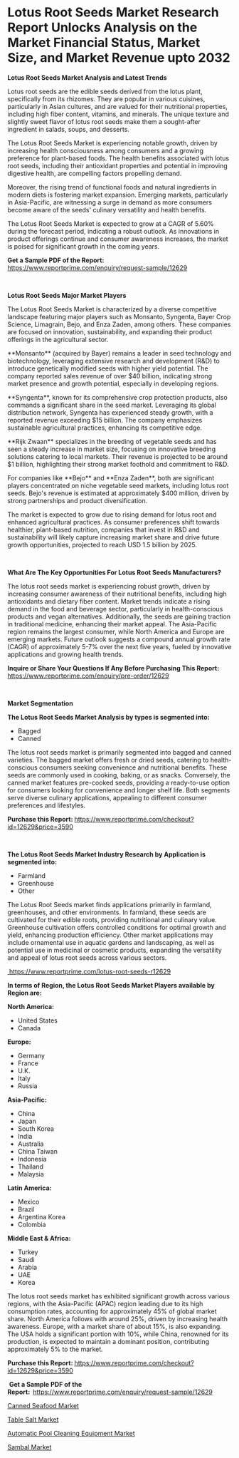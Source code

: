 <p><h1>Lotus Root Seeds Market Research Report Unlocks Analysis on the Market Financial Status, Market Size, and Market Revenue upto 2032</h1></p><p><strong>Lotus Root Seeds Market Analysis and Latest Trends</strong></p>
<p><p>Lotus root seeds are the edible seeds derived from the lotus plant, specifically from its rhizomes. They are popular in various cuisines, particularly in Asian cultures, and are valued for their nutritional properties, including high fiber content, vitamins, and minerals. The unique texture and slightly sweet flavor of lotus root seeds make them a sought-after ingredient in salads, soups, and desserts.</p><p>The Lotus Root Seeds Market is experiencing notable growth, driven by increasing health consciousness among consumers and a growing preference for plant-based foods. The health benefits associated with lotus root seeds, including their antioxidant properties and potential in improving digestive health, are compelling factors propelling demand. </p><p>Moreover, the rising trend of functional foods and natural ingredients in modern diets is fostering market expansion. Emerging markets, particularly in Asia-Pacific, are witnessing a surge in demand as more consumers become aware of the seeds' culinary versatility and health benefits. </p><p>The Lotus Root Seeds Market is expected to grow at a CAGR of 5.60% during the forecast period, indicating a robust outlook. As innovations in product offerings continue and consumer awareness increases, the market is poised for significant growth in the coming years.</p></p>
<p><strong>Get a Sample PDF of the Report:&nbsp;</strong> <a href="https://www.reportprime.com/enquiry/request-sample/12629?utm_campaign=1869&utm_medium=2&utm_source=Github&utm_content=ia&utm_term=19032025&utm_id=lotus-root-seeds">https://www.reportprime.com/enquiry/request-sample/12629</a></p>
<p>&nbsp;</p>
<p><strong>Lotus Root Seeds Major Market Players</strong></p>
<p><p>The Lotus Root Seeds Market is characterized by a diverse competitive landscape featuring major players such as Monsanto, Syngenta, Bayer Crop Science, Limagrain, Bejo, and Enza Zaden, among others. These companies are focused on innovation, sustainability, and expanding their product offerings in the agricultural sector.</p><p>**Monsanto** (acquired by Bayer) remains a leader in seed technology and biotechnology, leveraging extensive research and development (R&D) to introduce genetically modified seeds with higher yield potential. The company reported sales revenue of over $40 billion, indicating strong market presence and growth potential, especially in developing regions.</p><p>**Syngenta**, known for its comprehensive crop protection products, also commands a significant share in the seed market. Leveraging its global distribution network, Syngenta has experienced steady growth, with a reported revenue exceeding $15 billion. The company emphasizes sustainable agricultural practices, enhancing its competitive edge.</p><p>**Rijk Zwaan** specializes in the breeding of vegetable seeds and has seen a steady increase in market size, focusing on innovative breeding solutions catering to local markets. Their revenue is projected to be around $1 billion, highlighting their strong market foothold and commitment to R&D.</p><p>For companies like **Bejo** and **Enza Zaden**, both are significant players concentrated on niche vegetable seed markets, including lotus root seeds. Bejo's revenue is estimated at approximately $400 million, driven by strong partnerships and product diversification.</p><p>The market is expected to grow due to rising demand for lotus root and enhanced agricultural practices. As consumer preferences shift towards healthier, plant-based nutrition, companies that invest in R&D and sustainability will likely capture increasing market share and drive future growth opportunities, projected to reach USD 1.5 billion by 2025.</p></p>
<p>&nbsp;</p>
<p><strong>What Are The Key Opportunities For Lotus Root Seeds Manufacturers?</strong></p>
<p><p>The lotus root seeds market is experiencing robust growth, driven by increasing consumer awareness of their nutritional benefits, including high antioxidants and dietary fiber content. Market trends indicate a rising demand in the food and beverage sector, particularly in health-conscious products and vegan alternatives. Additionally, the seeds are gaining traction in traditional medicine, enhancing their market appeal. The Asia-Pacific region remains the largest consumer, while North America and Europe are emerging markets. Future outlook suggests a compound annual growth rate (CAGR) of approximately 5-7% over the next five years, fueled by innovative applications and growing health trends.</p></p>
<p><strong>Inquire or Share Your Questions If Any Before Purchasing This Report:</strong> <a href="https://www.reportprime.com/enquiry/pre-order/12629?utm_campaign=1869&utm_medium=2&utm_source=Github&utm_content=ia&utm_term=19032025&utm_id=lotus-root-seeds">https://www.reportprime.com/enquiry/pre-order/12629</a></p>
<p>&nbsp;</p>
<p><strong>Market Segmentation</strong></p>
<p><strong>The Lotus Root Seeds Market Analysis by types is segmented into:</strong></p>
<p><ul><li>Bagged</li><li>Canned</li></ul></p>
<p><p>The lotus root seeds market is primarily segmented into bagged and canned varieties. The bagged market offers fresh or dried seeds, catering to health-conscious consumers seeking convenience and nutritional benefits. These seeds are commonly used in cooking, baking, or as snacks. Conversely, the canned market features pre-cooked seeds, providing a ready-to-use option for consumers looking for convenience and longer shelf life. Both segments serve diverse culinary applications, appealing to different consumer preferences and lifestyles.</p></p>
<p><strong>Purchase this Report:&nbsp;</strong><a href="https://www.reportprime.com/checkout?id=12629&price=3590&utm_campaign=1869&utm_medium=2&utm_source=Github&utm_content=ia&utm_term=19032025&utm_id=lotus-root-seeds">https://www.reportprime.com/checkout?id=12629&price=3590</a></p>
<p>&nbsp;</p>
<p><strong>The Lotus Root Seeds Market Industry Research by Application is segmented into:</strong></p>
<p><ul><li>Farmland</li><li>Greenhouse</li><li>Other</li></ul></p>
<p><p>The Lotus Root Seeds market finds applications primarily in farmland, greenhouses, and other environments. In farmland, these seeds are cultivated for their edible roots, providing nutritional and culinary value. Greenhouse cultivation offers controlled conditions for optimal growth and yield, enhancing production efficiency. Other market applications may include ornamental use in aquatic gardens and landscaping, as well as potential use in medicinal or cosmetic products, expanding the versatility and appeal of lotus root seeds across various sectors.</p></p>
<p><a href="https://www.reportprime.com/lotus-root-seeds-r12629?utm_campaign=1869&utm_medium=2&utm_source=Github&utm_content=ia&utm_term=19032025&utm_id=lotus-root-seeds">&nbsp;https://www.reportprime.com/lotus-root-seeds-r12629</a></p>
<p><strong>In terms of Region, the Lotus Root Seeds Market Players available by Region are:</strong></p>
<p>
    <p> <strong> North America: </strong>
        <ul>
            <li>United States</li>
            <li>Canada</li>
        </ul>
        </p> 
    <p> <strong> Europe: </strong>
        <ul>
            <li>Germany</li>
            <li>France</li>
            <li>U.K.</li>
            <li>Italy</li>
            <li>Russia</li>
        </ul>
        </p> 
    <p> <strong> Asia-Pacific: </strong>
        <ul>
            <li>China</li>
            <li>Japan</li>
            <li>South Korea</li>
            <li>India</li>
            <li>Australia</li>
            <li>China Taiwan</li>
            <li>Indonesia</li>
            <li>Thailand</li>
            <li>Malaysia</li>
        </ul>
        </p> 
    <p> <strong> Latin America: </strong>
        <ul>
            <li>Mexico</li>
            <li>Brazil</li>
            <li>Argentina Korea</li>
            <li>Colombia</li>
        </ul>
        </p> 
    <p> <strong> Middle East & Africa: </strong>
        <ul>
            <li>Turkey</li>
            <li>Saudi</li>
            <li>Arabia</li>
            <li>UAE</li>
            <li>Korea</li>
        </ul>
    </p>
    </p>
<p><p>The lotus root seeds market has exhibited significant growth across various regions, with the Asia-Pacific (APAC) region leading due to its high consumption rates, accounting for approximately 45% of global market share. North America follows with around 25%, driven by increasing health awareness. Europe, with a market share of about 15%, is also expanding. The USA holds a significant portion with 10%, while China, renowned for its production, is expected to maintain a dominant position, contributing approximately 5% to the market.</p></p>
<p><strong>Purchase this Report: </strong><a href="https://www.reportprime.com/checkout?id=12629&price=3590&utm_campaign=1869&utm_medium=2&utm_source=Github&utm_content=ia&utm_term=19032025&utm_id=lotus-root-seeds">https://www.reportprime.com/checkout?id=12629&price=3590</a></p>
<p>&nbsp;<strong>Get a Sample PDF of the Report:&nbsp;&nbsp;</strong><a href="https://www.reportprime.com/enquiry/request-sample/12629?utm_campaign=1869&utm_medium=2&utm_source=Github&utm_content=ia&utm_term=19032025&utm_id=lotus-root-seeds">https://www.reportprime.com/enquiry/request-sample/12629</a></p>
<p><strong></strong></p>
<p><p><a href="https://github.com/colloerrinbp/Market-Research-Report-List-1/blob/main/canned-seafood-market.md?utm_campaign=1869&utm_medium=2&utm_source=Github&utm_content=ia&utm_term=19032025&utm_id=lotus-root-seeds">Canned Seafood Market</a></p><p><a href="https://github.com/CliffMedina6/Market-Research-Report-List-7/blob/main/table-salt-market.md?utm_campaign=1869&utm_medium=2&utm_source=Github&utm_content=ia&utm_term=19032025&utm_id=lotus-root-seeds">Table Salt Market</a></p><p><a href="https://github.com/bhatttutty2p/Market-Research-Report-List-1/blob/main/automatic-pool-cleaning-equipment-market.md?utm_campaign=1869&utm_medium=2&utm_source=Github&utm_content=ia&utm_term=19032025&utm_id=lotus-root-seeds">Automatic Pool Cleaning Equipment Market</a></p><p><a href="https://github.com/ekerswenzlb0/Market-Research-Report-List-1/blob/main/sambal-market.md?utm_campaign=1869&utm_medium=2&utm_source=Github&utm_content=ia&utm_term=19032025&utm_id=lotus-root-seeds">Sambal Market</a></p></p>